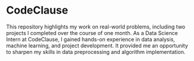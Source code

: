 # CodeClause
This repository highlights my work on real-world problems, including two projects I completed over the course of one month. 
As a Data Science Intern at CodeClause, I gained hands-on experience in data analysis, machine learning, and project development. It provided me an opportunity to sharpen my skills in data preprocessing and  algorithm implementation. 
